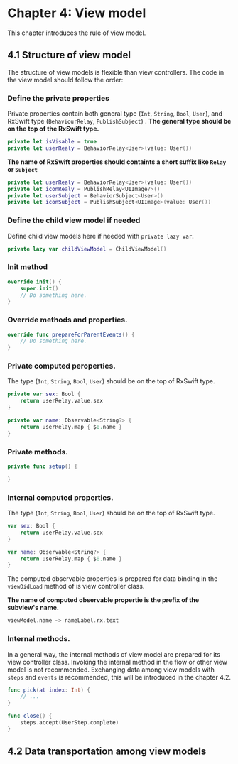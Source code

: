 # Chapter 4: View model

This chapter introduces the rule of view model.

## 4.1 Structure of view model

The structure of view models is flexible than view controllers.
The code in the view model should follow the order:

### Define the private properties

Private properties contain both general type (`Int`, `String`, `Bool`, `User`), and RxSwift type (`BehaviourRelay`, `PublishSubject`) .
**The general type should be on the top of the RxSwift type.**

```swift
private let isVisable = true
private let userRealy = BehaviorRelay<User>(value: User())
```

**The name of RxSwift properties should containts a short suffix like `Relay` or `Subject`**

```swift
private let userRealy = BehaviorRelay<User>(value: User())
private let iconRealy = PublishRelay<UIImage?>()
private let userSubject = BehaviorSubject<User>()
private let iconSubject = PublishSubject<UIImage>(value: User())
```

### Define the child view model if needed

Define child view models here if needed with `private lazy var`.

```swift
private lazy var childViewModel = ChildViewModel()
```

### Init method

```swift
override init() {
    super.init()
    // Do something here.
}
```

### Override methods and properties.

```swift
override func prepareForParentEvents() {
    // Do something here.
}
```
### Private computed peroperties.

The type (`Int`, `String`, `Bool`, `User`) should be on the top of RxSwift type.

```swift
private var sex: Bool {
    return userRelay.value.sex
}

private var name: Observable<String?> {
    return userRelay.map { $0.name }
}
```

### Private methods.

```swift
private func setup() {

}
```

### Internal computed properties.

The type (`Int`, `String`, `Bool`, `User`) should be on the top of RxSwift type.

```swift
var sex: Bool {
    return userRelay.value.sex
}

var name: Observable<String?> {
    return userRelay.map { $0.name }
}
```

The computed observable properties is prepared for data binding in the `viewDidLoad` method of is view controller class.

**The name of computed observable propertie is the prefix of the subview's name.**

```swift
viewModel.name ~> nameLabel.rx.text
```

### Internal methods.

In a general way, the internal methods of view model are prepared for its view controller class.
Invoking the internal method in the flow or other view model is not recommended.
Exchanging data among view models with `steps` and `events` is recommended, this will be introduced in the chapter 4.2.

```swift
func pick(at index: Int) {
    // ...
}

func close() {
    steps.accept(UserStep.complete)
}

```

## 4.2 Data transportation among view models
